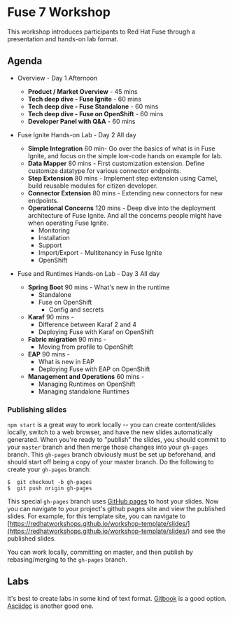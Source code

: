 # Fuse 7 Workshop

This workshop introduces participants to Red Hat Fuse through a presentation and hands-on lab format. 


## Agenda

* Overview - Day 1 Afternoon
	* **Product / Market Overview** - 45 mins
	* **Tech deep dive - Fuse Ignite** - 60 mins
	* **Tech deep dive - Fuse Standalone** - 60 mins
	* **Tech deep dive - Fuse on OpenShift** - 60 mins
	* **Developer Panel with Q&A** - 60 mins
	
* Fuse Ignite Hands-on Lab - Day 2 All day
    * **Simple Integration** 60 min- Go over the basics of what is in Fuse Ignite, and focus on the simple low-code hands on example for lab.
    * **Data Mapper** 80 mins - First customization extension. Define customize datatype for various connector endpoints. 
    * **Step Extension** 80 mins - Implement step extension using Camel, build reusable modules for citizen developer.
    * **Connector Extension** 80 mins - Extending new connectors for new endpoints.
    * **Operational Concerns** 120 mins - Deep dive into the deployment architecture of Fuse Ignite. And all the concerns people might have when operating Fuse Ignite.
    	* Monitoring 
    	* Installation
    	* Support
    	* Import/Export - Multitenancy in Fuse Ignite
    	* OpenShift 

* Fuse and Runtimes Hands-on Lab - Day 3 All day
    * **Spring Boot** 90 mins - What's new in the runtime
    	* Standalone 
    	* Fuse on OpenShift
    		* Config and secrets 
    * **Karaf** 90 mins -
    	* Difference between Karaf 2 and 4
    	* Deploying Fuse with Karaf on OpenShift
    * **Fabric migration** 90 mins -	
    	* Moving from profile to OpenShift
    * **EAP** 90 mins - 
    	* What is new in EAP
    	* Deploying Fuse with EAP on OpenShift 
    * **Management and Operations** 60 mins -     	
    	* Managing Runtimes on OpenShift
    	* Managing standalone Runtimes 	

    

### Publishing slides

`npm start` is a great way to work locally -- you can create content/slides locally, switch to a web browser, and have the new slides automatically generated. When you're ready to "publish" the slides, you should commit to your `master` branch and then merge those changes into your `gh-pages` branch. This `gh-pages` branch obviously must be set up beforehand, and should start off being a copy of your master branch. Do the following to create your `gh-pages` branch:

```
$  git checkout -b gh-pages
$  git push origin gh-pages
```

This special `gh-pages` branch uses [GitHub pages](https://pages.github.com) to host your slides. Now you can navigate to your project's github pages site and view the published slides. For example, for this template site, you can navigate to [https://redhatworkshops.github.io/workshop-template/slides/](https://redhatworkshops.github.io/workshop-template/slides/) and see the published slides. 

You can work locally, committing on master, and then publish by rebasing/merging to the `gh-pages` branch. 


## Labs

It's best to create labs in some kind of text format. [Gitbook](https://github.com/GitbookIO/gitbook/blob/master/docs/setup.md) is a good option. [Asciidoc](http://asciidoc.org) is another good one. 

